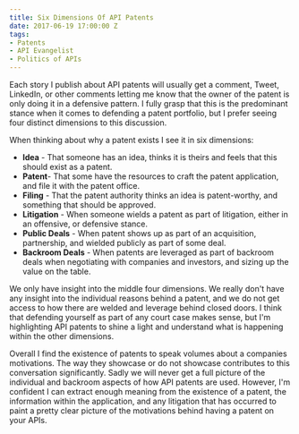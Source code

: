 ```yaml
---
title: Six Dimensions Of API Patents
date: 2017-06-19 17:00:00 Z
tags:
- Patents
- API Evangelist
- Politics of APIs
---
```


Each story I publish about API patents will usually get a comment, Tweet, LinkedIn, or other comments letting me know that the owner of the patent is only doing it in a defensive pattern. I fully grasp that this is the predominant stance when it comes to defending a patent portfolio, but I prefer seeing four distinct dimensions to this discussion.

When thinking about why a patent exists I see it in six dimensions:

* **Idea** - That someone has an idea, thinks it is theirs and feels that this should exist as a patent.
* **Patent**- That some have the resources to craft the patent application, and file it with the patent office.
* **Filing** - That the patent authority thinks an idea is patent-worthy, and something that should be approved.
* **Litigation** - When someone wields a patent as part of litigation, either in an offensive, or defensive stance.
* **Public Deals** - When patent shows up as part of an acquisition, partnership, and wielded publicly as part of some deal.
* **Backroom Deals** - When patents are leveraged as part of backroom deals when negotiating with companies and investors, and sizing up the value on the table.

We only have insight into the middle four dimensions. We really don't have any insight into the individual reasons behind a patent, and we do not get access to how there are welded and leverage behind closed doors. I think that defending yourself as part of any court case makes sense, but I'm highlighting API patents to shine a light and understand what is happening within the other dimensions.

Overall I find the existence of patents to speak volumes about a companies motivations. The way they showcase or do not showcase contributes to this conversation significantly. Sadly we will never get a full picture of the individual and backroom aspects of how API patents are used. However, I'm confident I can extract enough meaning from the existence of a patent, the information within the application, and any litigation that has occurred to paint a pretty clear picture of the motivations behind having a patent on your APIs.